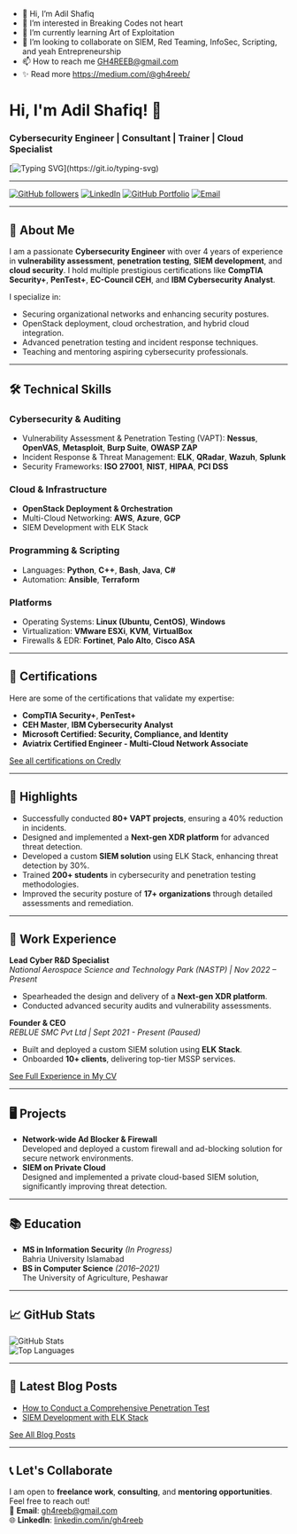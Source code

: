 - 👋 Hi, I’m Adil Shafiq
- 👀 I’m interested in Breaking Codes not heart
- 🌱 I’m currently learning Art of Exploitation
- 💞️ I’m looking to collaborate on SIEM, Red Teaming, InfoSec, Scripting, and yeah Entrepreneurship
- 📫 How to reach me GH4REEB@gmail.com
- ✨ Read more https://medium.com/@gh4reeb/
# Hi, I'm Adil Shafiq! 👋  
### Cybersecurity Engineer | Consultant | Trainer | Cloud Specialist  

[![Typing SVG](https://readme-typing-svg.demolab.com/?lines=Cybersecurity+Engineer+|+Cloud+Specialist;Over+4+Years+of+Experience;Penetration+Tester+|+Incident+Response;OpenStack+Expert+|+SIEM+Developer;Securing+Digital+Landscapes!;Welcome+to+My+GitHub!)](https://git.io/typing-svg)

---

[![GitHub followers](https://img.shields.io/github/followers/gh4reeb?style=social)](https://github.com/gh4reeb)
[![LinkedIn](https://img.shields.io/badge/-LinkedIn-blue?style=flat-square&logo=linkedin&logoColor=white&link=https://linkedin.com/in/gh4reeb)](https://linkedin.com/in/gh4reeb)
[![GitHub Portfolio](https://img.shields.io/badge/Portfolio-GitHub-lightgrey?style=flat-square&logo=github&logoColor=white)](https://github.com/gh4reeb)
[![Email](https://img.shields.io/badge/Email-gh4reeb%40gmail.com-red?style=flat-square&logo=gmail&logoColor=white)](mailto:gh4reeb@gmail.com)

---

## 🚀 About Me  
I am a passionate **Cybersecurity Engineer** with over 4 years of experience in **vulnerability assessment**, **penetration testing**, **SIEM development**, and **cloud security**. I hold multiple prestigious certifications like **CompTIA Security+**, **PenTest+**, **EC-Council CEH**, and **IBM Cybersecurity Analyst**.

I specialize in:
- Securing organizational networks and enhancing security postures.  
- OpenStack deployment, cloud orchestration, and hybrid cloud integration.  
- Advanced penetration testing and incident response techniques.  
- Teaching and mentoring aspiring cybersecurity professionals.

---

## 🛠️ Technical Skills  

### **Cybersecurity & Auditing**  
- Vulnerability Assessment & Penetration Testing (VAPT): **Nessus**, **OpenVAS**, **Metasploit**, **Burp Suite**, **OWASP ZAP**  
- Incident Response & Threat Management: **ELK**, **QRadar**, **Wazuh**, **Splunk**  
- Security Frameworks: **ISO 27001**, **NIST**, **HIPAA**, **PCI DSS**  

### **Cloud & Infrastructure**  
- **OpenStack Deployment & Orchestration**  
- Multi-Cloud Networking: **AWS**, **Azure**, **GCP**  
- SIEM Development with ELK Stack  

### **Programming & Scripting**  
- Languages: **Python**, **C++**, **Bash**, **Java**, **C#**  
- Automation: **Ansible**, **Terraform**  

### **Platforms**  
- Operating Systems: **Linux (Ubuntu, CentOS)**, **Windows**  
- Virtualization: **VMware ESXi**, **KVM**, **VirtualBox**  
- Firewalls & EDR: **Fortinet**, **Palo Alto**, **Cisco ASA**  

---

## 📜 Certifications  
Here are some of the certifications that validate my expertise:  
- **CompTIA Security+**, **PenTest+**  
- **CEH Master**, **IBM Cybersecurity Analyst**  
- **Microsoft Certified: Security, Compliance, and Identity**  
- **Aviatrix Certified Engineer - Multi-Cloud Network Associate**  

[See all certifications on Credly](https://www.credly.com/users/adil-shafiq.1b69fe6c/badges)

---

## 🌟 Highlights  
- Successfully conducted **80+ VAPT projects**, ensuring a 40% reduction in incidents.  
- Designed and implemented a **Next-gen XDR platform** for advanced threat detection.  
- Developed a custom **SIEM solution** using ELK Stack, enhancing threat detection by 30%.  
- Trained **200+ students** in cybersecurity and penetration testing methodologies.  
- Improved the security posture of **17+ organizations** through detailed assessments and remediation.  

---

## 💼 Work Experience  
**Lead Cyber R&D Specialist**  
_National Aerospace Science and Technology Park (NASTP) | Nov 2022 – Present_  
- Spearheaded the design and delivery of a **Next-gen XDR platform**.  
- Conducted advanced security audits and vulnerability assessments.  

**Founder & CEO**  
_REBLUE SMC Pvt Ltd | Sept 2021 - Present (Paused)_  
- Built and deployed a custom SIEM solution using **ELK Stack**.  
- Onboarded **10+ clients**, delivering top-tier MSSP services.  

[See Full Experience in My CV](https://github.com/gh4reeb)

---

## 🖥️ Projects  
- **Network-wide Ad Blocker & Firewall**  
  Developed and deployed a custom firewall and ad-blocking solution for secure network environments.  
- **SIEM on Private Cloud**  
  Designed and implemented a private cloud-based SIEM solution, significantly improving threat detection.  

---

## 📚 Education  
- **MS in Information Security** _(In Progress)_  
  Bahria University Islamabad  
- **BS in Computer Science** _(2016–2021)_  
  The University of Agriculture, Peshawar  

---

## 📈 GitHub Stats  

![GitHub Stats](https://github-readme-stats.vercel.app/api?username=gh4reeb&show_icons=true&hide_border=true&theme=tokyonight)  
![Top Languages](https://github-readme-stats.vercel.app/api/top-langs/?username=gh4reeb&layout=compact&theme=tokyonight)

---

## 📝 Latest Blog Posts  

- [How to Conduct a Comprehensive Penetration Test](https://medium.com/@gh4reeb)  
- [SIEM Development with ELK Stack](https://medium.com/@gh4reeb)  

[See All Blog Posts](https://medium.com/@gh4reeb)  

---

## 📞 Let's Collaborate  

I am open to **freelance work**, **consulting**, and **mentoring opportunities**. Feel free to reach out!  
📧 **Email**: [gh4reeb@gmail.com](mailto:gh4reeb@gmail.com)  
🌐 **LinkedIn**: [linkedin.com/in/gh4reeb](https://linkedin.com/in/gh4reeb)  

<!---
gh4reeb/gh4reeb is a ✨ special ✨ repository because its `README.md` (this file) appears on your GitHub profile.
You can click the Preview link to take a look at your changes.
--->
